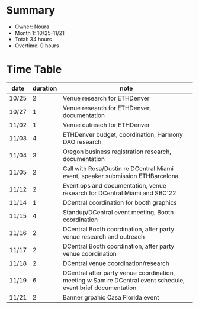 # Summary
* Owner: Noura
* Month 1: 10/25-11/21
* Total: 34 hours
* Overtime: 0 hours

# Time Table
| date  | duration  |  note |
|-------|-----------|-------|
| 10/25 |     2     | Venue research for ETHDenver  |
| 10/27 |     1     | Venue research for ETHDenver, documentation  |
| 11/02 |     1     | Venue outreach for ETHDenver  |
| 11/03 |     4     | ETHDenver budget, coordination, Harmony DAO research   |
| 11/04 |     3     | Oregon business registration research, documentation  |
| 11/05 |     2     | Call with Rosa/Dustin re DCentral Miami event, speaker submission ETHBarcelona  |
| 11/12 |     2     | Event ops and documentation, venue research for DCentral Miami and SBC'22  |
| 11/14 |     1     | DCentral coordination for booth graphics   |
| 11/15 |     4     | Standup/DCentral event meeting, Booth coordination   |
| 11/16 |     2     | DCentral Booth coordination, after party venue research and outreach  |
| 11/17 |     2     | DCentral Booth coordination, after party venue coordination |
| 11/18 |     2     | DCentral venue coordination/research   |
| 11/19 |     6     | DCentral after party venue coordination, meeting w Sam re DCentral event schedule, event brief documentation  |
| 11/21 |     2     | Banner grpahic Casa Florida event  |
